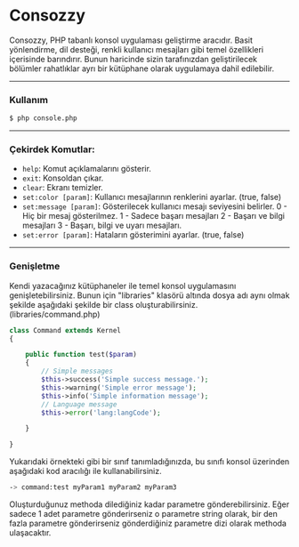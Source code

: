 Consozzy
========

Consozzy, PHP tabanlı konsol uygulaması geliştirme aracıdır. Basit yönlendirme, dil desteği,
renkli kullanıcı mesajları gibi temel özellikleri içerisinde barındırır. Bunun haricinde 
sizin tarafınızdan geliştirilecek bölümler rahatlıklar ayrı bir kütüphane olarak uygulamaya
dahil edilebilir.

***
### Kullanım
```bash
$ php console.php
```

***
### Çekirdek Komutlar:


* `help`: Komut açıklamalarını gösterir.
* `exit`: Konsoldan çıkar.
* `clear`: Ekranı temizler.
* `set:color [param]`: Kullanıcı mesajlarının renklerini ayarlar. (true, false)
* `set:message [param]`: Gösterilecek kullanıcı mesajı seviyesini belirler. 
				 0 - Hiç bir mesaj gösterilmez.
				 1 - Sadece başarı mesajları
				 2 - Başarı ve bilgi mesajları
				 3 - Başarı, bilgi ve uyarı mesajları.
* `set:error [param]`: Hataların gösterimini ayarlar. (true, false)

***
### Genişletme

Kendi yazacağınız kütüphaneler ile temel konsol uygulamasını genişletebilirsiniz.
Bunun için "libraries" klasörü altında dosya adı aynı olmak şekilde aşağıdaki 
şekilde bir class oluşturabilirsiniz. (libraries/command.php)

```php
class Command extends Kernel
{

	public function test($param)
	{
		// Simple messages
		$this->success('Simple success message.');
		$this->warning('Simple error message');
		$this->info('Simple information message');
		// Language message
		$this->error('lang:langCode');

	}

}
```

Yukarıdaki örnekteki gibi bir sınıf tanımladığınızda, bu sınıfı konsol üzerinden
aşağıdaki kod aracılığı ile kullanabilirsiniz.

```bash
-> command:test myParam1 myParam2 myParam3
```

Oluşturduğunuz methoda dilediğiniz kadar parametre gönderebilirsiniz. Eğer sadece 1
adet parametre gönderirseniz o parametre string olarak, bir den fazla parametre 
gönderirseniz gönderdiğiniz parametre dizi olarak methoda ulaşacaktır. 
